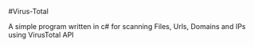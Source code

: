 #Virus-Total

A simple program written in c# for scanning Files, Urls, Domains and IPs using VirusTotal API